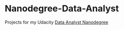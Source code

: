 # Nanodegree-Data-Analyst
Projects for my Udacity [Data Analyst Nanodegree](https://eu.udacity.com/course/data-analyst-nanodegree--nd002)
